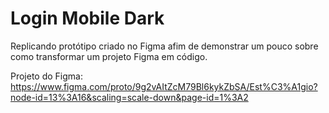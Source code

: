 # Login Mobile Dark

Replicando protótipo criado no Figma afim de demonstrar um pouco sobre como
transformar um projeto Figma em código.

Projeto do Figma: https://www.figma.com/proto/9g2vAItZcM79Bl6kykZbSA/Est%C3%A1gio?node-id=13%3A16&scaling=scale-down&page-id=1%3A2

